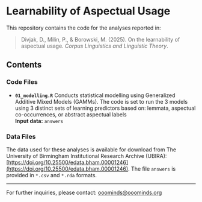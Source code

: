 
# Learnability of Aspectual Usage

This repository contains the code for the analyses reported in:

> Divjak, D., Milin, P., & Borowski, M. (2025). On the learnability of aspectual usage. *Corpus Linguistics and Linguistic Theory*.

## Contents

### Code Files

- **`01_modelling.R`**
  Conducts statistical modelling using Generalized Additive Mixed Models (GAMMs). The code is set to run the 3 models using 3 distinct sets of learning predictors based on: lemmata, aspectual co-occurrences, or abstract aspectual labels<br>
  **Input data:** `answers`

### Data Files

The data used for these analyses is available for download from The University of Birmingham Institutional Research Archive (UBIRA): [https://doi.org/10.25500/edata.bham.00001246](https://doi.org/10.25500/edata.bham.00001246). The file `answers` is provided in `*.csv` and `*.rda` formats.

---

For further inquiries, please contact: [ooominds@ooominds.org](mailto:ooominds@ooominds.org)


